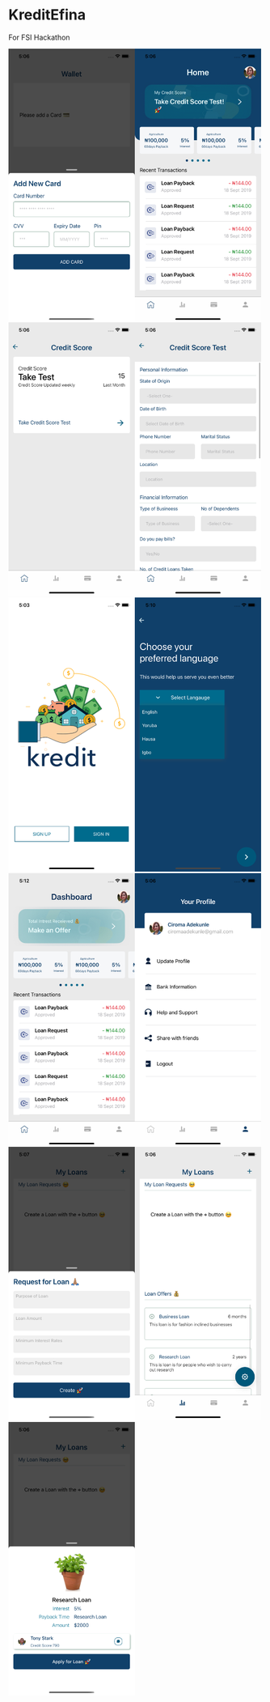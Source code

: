 # KreditEfina
For FSI Hackathon 

<img align='left'  src="https://github.com/1Soyebo/KreditEfina/blob/master/images/addcardview.png" width="250"/>
<img align='left' src="https://github.com/1Soyebo/KreditEfina/blob/master/images/borrowermainpage.png" width="250"/>
<img src="https://github.com/1Soyebo/KreditEfina/blob/master/images/creditscoretest.png" width="250"/>

<img align='left' src="https://github.com/1Soyebo/KreditEfina/blob/master/images/creditscorepage.png" width="250"/>
<img align='left' src="https://github.com/1Soyebo/KreditEfina/blob/master/images/landingpage.png" width="250"/>
<img src="https://github.com/1Soyebo/KreditEfina/blob/master/images/languagepage.png" width="250"/>

<img align='left' src="https://github.com/1Soyebo/KreditEfina/blob/master/images/loangivermain.png" width="250"/>
<img align='left' src="https://github.com/1Soyebo/KreditEfina/blob/master/images/profilepage.png" width="250"/>
<img src="https://github.com/1Soyebo/KreditEfina/blob/master/images/myloanstab.png" width="250"/>

<img align='left' src="https://github.com/1Soyebo/KreditEfina/blob/master/images/requestforloan.png" width="250"/>
<img src="https://github.com/1Soyebo/KreditEfina/blob/master/images/sampleloan.png" width="250"/>




